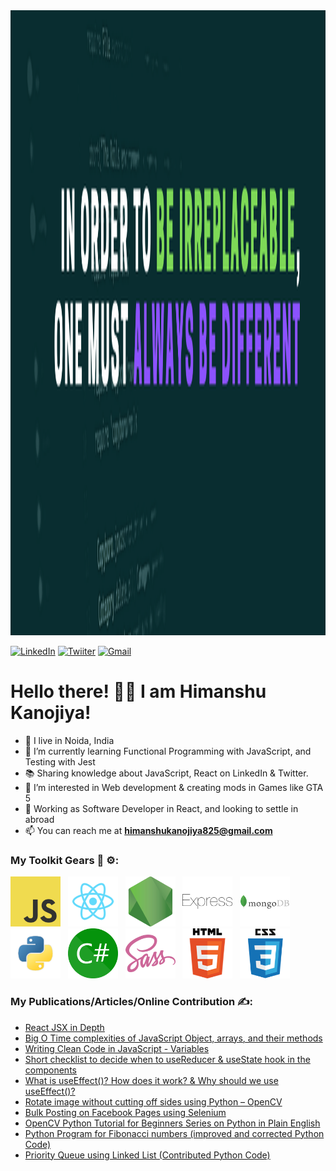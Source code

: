 <img src="https://raw.githubusercontent.com/HimanshuKanojiya/HimanshuKanojiya/main/images/readmePoster.png" style="width:100%; height:25vh;"/>


[![LinkedIn](https://img.shields.io/badge/LinkedIn-Himanshu%20Kanojiya-%238c52ff?style=for-the-badge&logo=linkedin)](https://www.linkedin.com/in/himanshukanojiya98/) 
[![Twiiter](https://img.shields.io/badge/Twitter-Himanshu%20Kanojiya-%238c52ff?style=for-the-badge&logo=twitter)](https://twitter.com/himanshuanon) 
[![Gmail](https://img.shields.io/badge/Gmail-Himanshu%20Kanojiya-%238c52ff?style=for-the-badge&logo=gmail)](mailto:himanshukanojiya825@gmail.com) 


# Hello there! 👋🏻 I am Himanshu Kanojiya!

- :house_with_garden: I live in Noida, India
- 🌱 I’m currently learning Functional Programming with JavaScript, and Testing with Jest
- :books: Sharing knowledge about JavaScript, React on LinkedIn & Twitter.
- 👀 I’m interested in Web development & creating mods in Games like GTA 5
- 💞️ Working as Software Developer in React, and looking to settle in abroad
- 📫 You can reach me at **himanshukanojiya825@gmail.com**


### My Toolkit Gears :toolbox: :gear::
<p>
<img height="80" src="https://raw.githubusercontent.com/github/explore/80688e429a7d4ef2fca1e82350fe8e3517d3494d/topics/javascript/javascript.png" alt="JavaScript"/>
  &nbsp;
<img height="80" src="https://raw.githubusercontent.com/github/explore/80688e429a7d4ef2fca1e82350fe8e3517d3494d/topics/react/react.png" alt="React JS" />
  &nbsp;
<img height="80" src="https://raw.githubusercontent.com/github/explore/80688e429a7d4ef2fca1e82350fe8e3517d3494d/topics/nodejs/nodejs.png" alt="Node JS" />
  &nbsp;
<img height="80" src="https://raw.githubusercontent.com/github/explore/80688e429a7d4ef2fca1e82350fe8e3517d3494d/topics/express/express.png" alt="Express JS" />
  &nbsp;
<img height="80" src="https://raw.githubusercontent.com/github/explore/80688e429a7d4ef2fca1e82350fe8e3517d3494d/topics/mongodb/mongodb.png" alt="MongoDB" />
  &nbsp;
<img height="80" src="https://raw.githubusercontent.com/github/explore/80688e429a7d4ef2fca1e82350fe8e3517d3494d/topics/python/python.png" alt="Python" />
  &nbsp;
<img height="80" src="https://raw.githubusercontent.com/github/explore/80688e429a7d4ef2fca1e82350fe8e3517d3494d/topics/csharp/csharp.png" alt="C#" />
  &nbsp;
<img height="80" src="https://raw.githubusercontent.com/github/explore/80688e429a7d4ef2fca1e82350fe8e3517d3494d/topics/sass/sass.png" alt="SaaS Preprocessor" />
  &nbsp;
<img height="80" src="https://raw.githubusercontent.com/github/explore/80688e429a7d4ef2fca1e82350fe8e3517d3494d/topics/html/html.png" alt="html5" />
&nbsp;
<img height="80" src="https://raw.githubusercontent.com/github/explore/80688e429a7d4ef2fca1e82350fe8e3517d3494d/topics/css/css.png" alt="CSS" />
</p>
  
### My Publications/Articles/Online Contribution :writing_hand::
- <a href="https://dev.to/himanshukanojiya/react-jsx-in-depth-3dhj">
  React JSX in Depth</a>
- <a href="https://dev.to/himanshukanojiya/big-o-time-complexities-of-javascript-object-arrays-and-their-methods-5gpk">
  Big O Time complexities of JavaScript Object, arrays, and their methods</a>
- <a href="https://dev.to/himanshukanojiya/clean-code-in-javascript-variables-11kh">
  Writing Clean Code in JavaScript - Variables</a>
- <a href="https://dev.to/himanshukanojiya/short-checklist-to-decide-when-to-usereducer-usestate-hook-in-the-components-ooj">
  Short checklist to decide when to useReducer & useState hook in the components</a>
- <a href="https://dev.to/himanshukanojiya/what-is-useeffect-how-does-it-work-why-should-we-use-useeffect-way-to-use-it-147g">
  What is useEffect()? How does it work? & Why should we use useEffect()?</a>
- <a href="https://www.geeksforgeeks.org/rotate-image-without-cutting-off-sides-using-python-opencv/">
  Rotate image without cutting off sides using Python – OpenCV</a>
- <a href="https://www.geeksforgeeks.org/bulk-posting-on-facebook-pages-using-selenium/">
  Bulk Posting on Facebook Pages using Selenium</a>
- <a href="https://himanshukanojiya825.medium.com/opencv-python-tutorial-for-beginners-part-1-7639496e98a">
  OpenCV Python Tutorial for Beginners Series on Python in Plain English</a>
- <a href="https://www.geeksforgeeks.org/python-program-for-program-for-fibonacci-numbers-2/">
  Python Program for Fibonacci numbers (improved and corrected Python Code)</a>
- <a href="https://www.geeksforgeeks.org/priority-queue-using-linked-list/">
  Priority Queue using Linked List (Contributed Python Code)</a>
